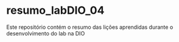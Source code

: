 # resumo_labDIO_04
Este repositório contém o resumo das lições aprendidas durante o desenvolvimento do lab na DIO
